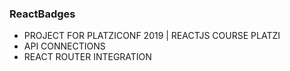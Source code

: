 ### ReactBadges

- PROJECT FOR PLATZICONF 2019   | REACTJS COURSE PLATZI
- API CONNECTIONS
- REACT ROUTER INTEGRATION
